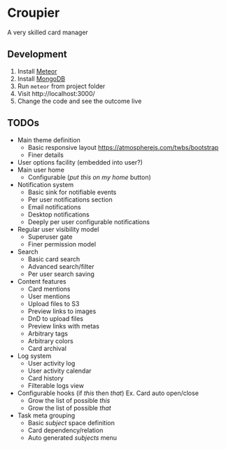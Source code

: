 # Croupier
A very skilled card manager

## Development

1. Install [Meteor](https://www.meteor.com/install)
2. Install [MongoDB](https://www.mongodb.org/)
3. Run `meteor` from project folder
4. Visit http://localhost:3000/
5. Change the code and see the outcome live

## TODOs

* Main theme definition
  * Basic responsive layout https://atmospherejs.com/twbs/bootstrap
  * Finer details
* User options facility (embedded into user?)
* Main user home
  * Configurable (_put this on my home_ button)
* Notification system
  * Basic sink for notifiable events
  * Per user notifications section
  * Email notifications
  * Desktop notifications
  * Deeply per user configurable notifications
* Regular user visibility model
  * Superuser gate
  * Finer permission model
* Search
  * Basic card search
  * Advanced search/filter
  * Per user search saving
* Content features
  * Card mentions
  * User mentions
  * Upload files to S3
  * Preview links to images
  * DnD to upload files
  * Preview links with metas
  * Arbitrary tags
  * Arbitrary colors
  * Card archival
* Log system
  * User activity log
  * User activity calendar
  * Card history
  * Filterable logs view
* Configurable hooks (if _this_ then _that_) Ex. Card auto open/close
  * Grow the list of possible _this_
  * Grow the list of possible _that_
* Task meta grouping
  * Basic _subject_ space definition
  * Card dependency/relation
  * Auto generated _subjects_ menu

